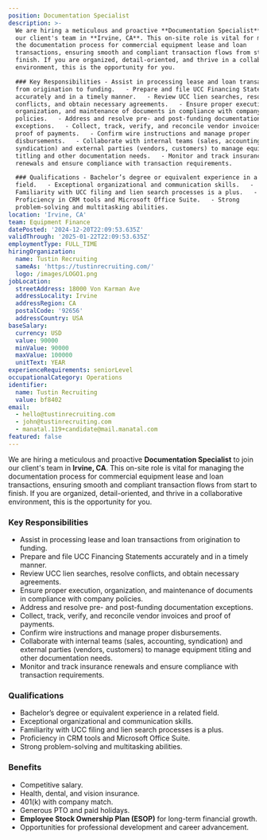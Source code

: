 ```yaml
---
position: Documentation Specialist
description: >-
  We are hiring a meticulous and proactive **Documentation Specialist** to join
  our client's team in **Irvine, CA**. This on-site role is vital for managing
  the documentation process for commercial equipment lease and loan
  transactions, ensuring smooth and compliant transaction flows from start to
  finish. If you are organized, detail-oriented, and thrive in a collaborative
  environment, this is the opportunity for you.  

  ### Key Responsibilities - Assist in processing lease and loan transactions
  from origination to funding.   - Prepare and file UCC Financing Statements
  accurately and in a timely manner.   - Review UCC lien searches, resolve
  conflicts, and obtain necessary agreements.   - Ensure proper execution,
  organization, and maintenance of documents in compliance with company
  policies.   - Address and resolve pre- and post-funding documentation
  exceptions.   - Collect, track, verify, and reconcile vendor invoices and
  proof of payments.   - Confirm wire instructions and manage proper
  disbursements.   - Collaborate with internal teams (sales, accounting,
  syndication) and external parties (vendors, customers) to manage equipment
  titling and other documentation needs.   - Monitor and track insurance
  renewals and ensure compliance with transaction requirements.  

  ### Qualifications - Bachelor’s degree or equivalent experience in a related
  field.   - Exceptional organizational and communication skills.   -
  Familiarity with UCC filing and lien search processes is a plus.   -
  Proficiency in CRM tools and Microsoft Office Suite.   - Strong
  problem-solving and multitasking abilities. 
location: 'Irvine, CA'
team: Equipment Finance
datePosted: '2024-12-20T22:09:53.635Z'
validThrough: '2025-01-22T22:09:53.635Z'
employmentType: FULL_TIME
hiringOrganization:
  name: Tustin Recruiting
  sameAs: 'https://tustinrecruiting.com/'
  logo: /images/LOGO1.png
jobLocation:
  streetAddress: 18000 Von Karman Ave
  addressLocality: Irvine
  addressRegion: CA
  postalCode: '92656'
  addressCountry: USA
baseSalary:
  currency: USD
  value: 90000
  minValue: 90000
  maxValue: 100000
  unitText: YEAR
experienceRequirements: seniorLevel
occupationalCategory: Operations
identifier:
  name: Tustin Recruiting
  value: bf8402
email:
  - hello@tustinrecruiting.com
  - john@tustinrecruiting.com
  - manatal.119+candidate@mail.manatal.com
featured: false
---
```


We are hiring a meticulous and proactive **Documentation Specialist** to join our client's team in **Irvine, CA**. This on-site role is vital for managing the documentation process for commercial equipment lease and loan transactions, ensuring smooth and compliant transaction flows from start to finish. If you are organized, detail-oriented, and thrive in a collaborative environment, this is the opportunity for you.  

### Key Responsibilities
- Assist in processing lease and loan transactions from origination to funding.  
- Prepare and file UCC Financing Statements accurately and in a timely manner.  
- Review UCC lien searches, resolve conflicts, and obtain necessary agreements.  
- Ensure proper execution, organization, and maintenance of documents in compliance with company policies.  
- Address and resolve pre- and post-funding documentation exceptions.  
- Collect, track, verify, and reconcile vendor invoices and proof of payments.  
- Confirm wire instructions and manage proper disbursements.  
- Collaborate with internal teams (sales, accounting, syndication) and external parties (vendors, customers) to manage equipment titling and other documentation needs.  
- Monitor and track insurance renewals and ensure compliance with transaction requirements.  

### Qualifications
- Bachelor’s degree or equivalent experience in a related field.  
- Exceptional organizational and communication skills.  
- Familiarity with UCC filing and lien search processes is a plus.  
- Proficiency in CRM tools and Microsoft Office Suite.  
- Strong problem-solving and multitasking abilities.  

### Benefits
- Competitive salary.  
- Health, dental, and vision insurance.  
- 401(k) with company match.  
- Generous PTO and paid holidays.  
- **Employee Stock Ownership Plan (ESOP)** for long-term financial growth.  
- Opportunities for professional development and career advancement.  
